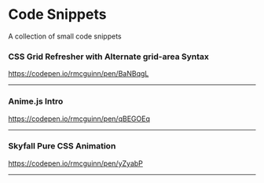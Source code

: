 # Code Snippets
 A collection of small code snippets



### CSS Grid Refresher with Alternate grid-area Syntax
https://codepen.io/rmcguinn/pen/BaNBqgL

___


### Anime.js Intro
https://codepen.io/rmcguinn/pen/qBEGOEq

___


### Skyfall Pure CSS Animation
https://codepen.io/rmcguinn/pen/yZyabP

___
